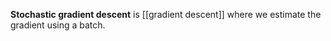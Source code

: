 **Stochastic gradient descent** is [[gradient descent]] where we estimate the gradient using a batch.